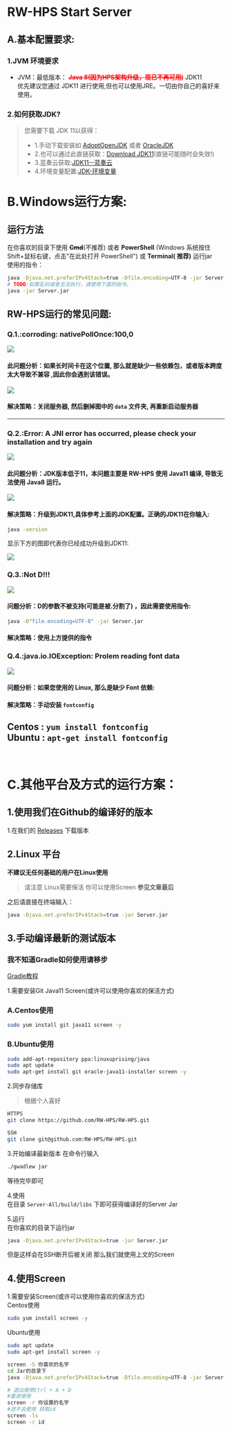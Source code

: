 # RW-HPS Start Server

## A.基本配置要求:

### 1.JVM 环境要求

- JVM：最低版本： <font style="color:red;font-weight:bold">~~Java 8(因为HPS架构升级，现已不再可用)~~</font> JDK11   
  优先建议您通过 JDK11 进行使用,但也可以使用JRE。一切由你自己的喜好来使用。

### 2.如何获取JDK?

> 您需要下载 JDK 11以获得：
> - 1.手动下载安装如 [AdoptOpenJDK](https://adoptopenjdk.net/)
    或者 [OracleJDK](https://www.oracle.com/java/technologies/javase-downloads.html)
> - 2.也可以通过此直链获取：[Download JDK11](http://xz.w10a.com/Small/jdksy.rar)(直链可能随时会失效!)
> - 3.蓝奏云获取:[JDK11--蓝奏云](https://lingasdj.lanzouv.com/b05rqansf)
> - 4.环境变量配置:[JDK-环境变量](https://www.runoob.com/w3cnote/windows10-java-setup.html)

# B.Windows运行方案:

## 运行方法

在你喜欢的目录下使用 ~~**Cmd**~~(不推荐) 或者 **PowerShell** (Windows 系统按住Shift+鼠标右键，点击"在此处打开 PowerShell") 或 **Terminal(
推荐)** 运行jar  
使用的指令：

```bash
java -Djava.net.preferIPv4Stack=true -Dfile.encoding=UTF-8 -jar Server.jar
# TODO:如果乱码或者无法执行，请使用下面的指令。
java -jar Server.jar
```

## RW-HPS运行的常见问题:

### Q.1.:**corroding: nativePollOnce:100,0**

<img src="../img/Question.png"></img>

#### 此问题分析：如果长时间卡在这个位置, 那么就是缺少一些依赖包，或者版本跨度太大导致不兼容 ,因此你会遇到该错误。

<img src="../img/Question2.png"></img>
#### 解决策略：关闭服务器, 然后删掉图中的 `data` 文件夹, 再重新启动服务器
---

### Q.2.:**Error: A JNI error has occurred, please check your installation and try again**

<img src="../img/Question3.png"></img>

#### 此问题分析：JDK版本低于11，本问题主要是 RW-HPS 使用 Java11 编译, 导致无法使用 Java8 运行。

<img src="../img/Question4.png"></img>

#### 解决策略：升级到JDK11,具体参考上面的JDK配置。正确的JDK11在你输入:

```bash
java -version
```

显示下方的图即代表你已经成功升级到JDK11:

<img src="../img/Question5.png"></img>

### Q.3.:**Not D!!!**

<img src="../img/Question6.png"></img>

#### 问题分析：D的参数不被支持(可能是被.分割了) ，因此需要使用指令:

```bash
java -D"file.encoding=UTF-8" -jar Server.jar
```

#### 解决策略：使用上方提供的指令

### Q.4.:**java.io.IOException: Prolem reading font data**

<img src="../img/Question7.png"></img>

#### 问题分析：如果您使用的 Linux, 那么是缺少 Font 依赖:

#### 解决策略：手动安装 `fontconfig`

**Centos** : ```yum install fontconfig```  
**Ubuntu** : ```apt-get install fontconfig```
---
<br>

# C.其他平台及方式的运行方案：

## 1.使用我们在Github的编译好的版本

1.在我们的 [Releases](https://github.com/RW-HPS/RW-HPS/releases) 下载版本

## 2.Linux 平台

**不建议无任何基础的用户在Linux使用**
> 请注意 Linux需要保活 你可以使用Screen **参见文章最后**

之后请直接在终端输入：

```bash
java -Djava.net.preferIPv4Stack=true -jar Server.jar
```

## 3.手动编译最新的测试版本

### 我不知道Gradle如何使用请移步

[Gradle教程](Gradle.md)

1.需要安装Git Java11 Screen(或许可以使用你喜欢的保活方式)

### A.Centos使用

```bash  
sudo yum install git java11 screen -y
```

### B.Ubuntu使用

```bash  
sudo add-apt-repository ppa:linuxuprising/java
sudo apt update
sudo apt-get install git oracle-java11-installer screen -y  
```

2.同步存储库
> 根据个人喜好

```bash
HTTPS  
git clone https://github.com/RW-HPS/RW-HPS.git
```

```bash  
SSH
git clone git@github.com:RW-HPS/RW-HPS.git  
```

3.开始编译最新版本
在命令行输入

```bash
./gwadlew jar
```

等待完毕即可

4.使用  
在目录 `Server-All/build/libs` 下即可获得编译好的Server Jar

5.运行  
在你喜欢的目录下运行jar

```bash
java -Djava.net.preferIPv4Stack=true -jar Server.jar
```

但是这样会在SSH断开后被关闭 那么我们就使用上文的Screen

## 4.使用Screen

1.需要安装Screen(或许可以使用你喜欢的保活方式)      
Centos使用

```bash  
sudo yum install screen -y
```

Ubuntu使用

```bash  
sudo apt update
sudo apt-get install screen -y  
```

```bash
screen -S 你喜欢的名字
cd Jar的目录下
java -Djava.net.preferIPv4Stack=true -Dfile.encoding=UTF-8 -jar Server.jar

# 退出使用Ctrl + A + D
#重进使用
screen -r 你设置的名字
#进不去使用 获取id
screen -ls
screen -r id
```
